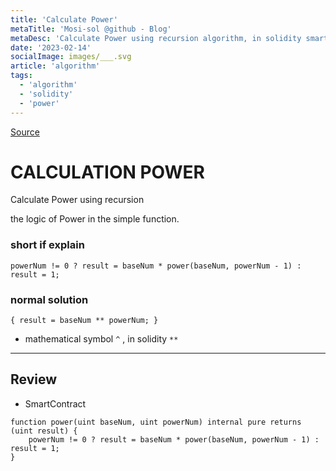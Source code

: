 ```yaml
---
title: 'Calculate Power'
metaTitle: 'Mosi-sol @github - Blog'
metaDesc: 'Calculate Power using recursion algorithm, in solidity smart contract'
date: '2023-02-14'
socialImage: images/___.svg
article: 'algorithm'
tags:
  - 'algorithm'
  - 'solidity'
  - 'power'
---
```


[Source](https://github.com/mosi-sol/live-contracts-s4/blob/main/05-%20Calculate%20Power/PowerLogic.sol)

# CALCULATION POWER
Calculate Power using recursion

the logic of Power in the simple function.

### short if explain
`powerNum != 0 ? result = baseNum * power(baseNum, powerNum - 1) : result = 1;`

### normal solution
`{ result = baseNum ** powerNum; }`

- mathematical symbol `^` , in solidity `**`

---

## Review

- SmartContract

```solidity
function power(uint baseNum, uint powerNum) internal pure returns (uint result) {
    powerNum != 0 ? result = baseNum * power(baseNum, powerNum - 1) : result = 1;
}
```
